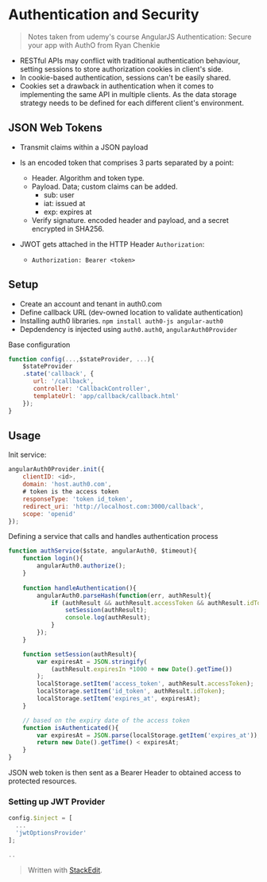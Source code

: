 # Authentication and Security

> Notes taken from udemy's course AngularJS Authentication: Secure your app with AuthO from Ryan Chenkie

- RESTful APIs may conflict with traditional authentication behaviour, setting sessions to store authorization cookies in client's side.
- In cookie-based authentication, sessions can't be easily shared.
- Cookies set a drawback in authentication when it comes to implementing the same API in multiple clients. As the data storage strategy needs to be defined for each different client's environment.

## JSON Web Tokens

- Transmit claims within a JSON payload
- Is an encoded token that comprises 3 parts separated by a point: 
	- Header. Algorithm and token type.
	- Payload. Data; custom claims can be added.
		- sub: user
		- iat: issued at
		- exp: expires at
	- Verify signature. encoded header and payload, and a secret encrypted in SHA256.

- JWOT gets attached in the HTTP Header `Authorization`:
	- `Authorization: Bearer <token>`

## Setup 

- Create an account and tenant in auth0.com
- Define callback URL (dev-owned location to validate authentication)
- Installing auth0 libraries. `npm install auth0-js angular-auth0`
- Depdendency is injected using `auth0.auth0`, `angularAuth0Provider`

Base configuration
````javascript
function config(...,$stateProvider, ...){
	$stateProvider
	.state('callback', {
	   url: '/callback',
	   controller: 'CallbackController',
	   templateUrl: 'app/callback/callback.html'
	});
} 
````

## Usage
Init service:
```javascript
angularAuth0Provider.init({
	clientID: <id>,
	domain: 'host.auth0.com',
	# token is the access token
	responseType: 'token id_token',
	redirect_uri: 'http://localhost.com:3000/callback',
	scope: 'openid'
});
```
Defining a service that calls and handles authentication process

```javascript
function authService($state, angularAuth0, $timeout){
	function login(){
		angularAuth0.authorize();
	}
	
	function handleAuthentication(){
		angularAuth0.parseHash(function(err, authResult){
			if (authResult && authResult.accessToken && authResult.idToken){
				setSession(authResult);
				console.log(authResult);
			}
		});
	}

	function setSession(authResult){
		var expiresAt = JSON.stringify(
			(authResult.expiresIn *1000 + new Date().getTime())
		);
		localStorage.setItem('access_token', authResult.accessToken);
		localStorage.setItem('id_token', authResult.idToken);
		localStorage.setItem('expires_at', expiresAt);
	}

	// based on the expiry date of the access token
	function isAuthenticated(){
		var expiresAt = JSON.parse(localStorage.getItem('expires_at'));
		return new Date().getTime() < expiresAt;
	}
}
```

JSON web token is then sent as a Bearer Header to obtained access to protected resources.
###  Setting up JWT Provider

```javascript
config.$inject = [
  ...
  'jwtOptionsProvider'
];

..
```

> Written with [StackEdit](https://stackedit.io/).

<!--stackedit_data:
eyJoaXN0b3J5IjpbMTI4NTUwNDQ5MywtMjMyNDk1NjI3LC01ND
k5NDgzNzksMTc5MzM1OTU1LC0yMDMyMTI2NTA4LC0xMDYxNzY4
MDY3LC0xOTEwNzE0MDIzLDI5NDg1NTUwOV19
-->